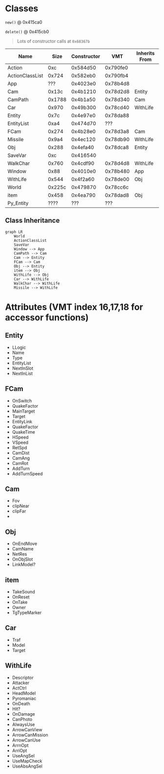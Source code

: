 # Classes

<!-- TODO: autogenerate? -->

`new()` @ 0x415ca0

`delete()` @ 0x415cb0

> Lots of constructor calls at `0x68367b`

|      Name       |  Size  | Constructor |   VMT    | Inherits From |
| --------------- | ------ | ----------- | -------- | ------------- |
| Action          | 0xc    | 0x584d50    | 0x790fe0 |               |
| ActionClassList | 0x724  | 0x582eb0    | 0x790fb4 |               |
| App             | ???    | 0x4023e0    | 0x78b4d8 |               |
| Cam             | 0x13c  | 0x4b1210    | 0x78d2d8 | Entity        |
| CamPath         | 0x1788 | 0x4b1a50    | 0x78d340 | Cam           |
| Car             | 0x970  | 0x49b300    | 0x78cd40 | WithLife      |
| Entity          | 0x7c   | 0x4e97e0    | 0x78da88 |               |
| EntityList      | 0xa4   | 0x474d70    | ???      |               |
| FCam            | 0x274  | 0x4b28e0    | 0x78d3a8 | Cam           |
| Missile         | 0x9a4  | 0x4ec120    | 0x78db90 | WithLife      |
| Obj             | 0x288  | 0x4efa40    | 0x78dca8 | Entity        |
| SaveVar         | 0xc    | 0x416540    |          |               |
| WalkChar        | 0x760  | 0x4cdf90    | 0x78d4d8 | WithLife      |
| Window          | 0x88   | 0x4010e0    | 0x78b480 | App           |
| WithLife        | 0x544  | 0x4f2a60    | 0x78de00 | Obj           |
| World           | 0x225c | 0x479870    | 0x78cc6c |               |
| item            | 0x458  | 0x4ea790    | 0x78dad8 | Obj           |
| Py_Entity       | ????   | ???         | ???      |               |

## Class Inheritance


```mermaid
graph LR
    World
    ActionClassList
    SaveVar
	Window --> App 
	CamPath --> Cam
	Cam --> Entity
	FCam --> Cam
	Obj --> Entity
	item --> Obj
	WithLife --> Obj
	Car --> WithLife
	WalkChar --> WithLife
	Missile --> WithLife
```

# Attributes (VMT index 16,17,18 for accessor functions)

## Entity

- LLogic
- Name
- Type
- EntityList
- NextInSlot
- NextInList

## FCam

- OnSwitch
- QuakeFactor
- MainTarget
- Target
- EntityLink
- QuakeFactor
- QuakeTime
- HSpeed
- VSpeed
- RetSpd
- CamDist
- CamAng
- CamRot
- AddTurn
- AddTurnSpeed

## Cam

- Fov
- clipNear
- clipFar
- 



## Obj

- OnEndMove
- CamName
- NetRes
- OnObjSlot
- LinkModel?

## item 

- TakeSound
- OnReset
- OnTake
- Owner
- TgTypeMarker

## Car

- Traf
- Model
- Target

## WithLife

- Descriptor
- Attacker
- ActCtrl
- HeadModel
- Pyromaniac
- OnDeath
- Hit?
- OnDamage
- CanPhoto
- AlwaysUse
- ArrowCanView
- ArrowCanMission
- ArrowCanUse
- ArrnOpt
- ArriOpt
- UseAngSel
- UseMapCheck
- UseAbsAngSel